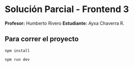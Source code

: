 # Solución Parcial - Frontend 3

**Profesor:** Humberto Rivero
**Estudiante:** Ayxa Chaverra R.

## Para correr el proyecto

`npm install`

`npm run dev`
